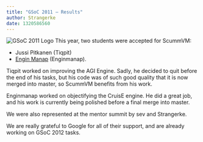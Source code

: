 ```yaml
---
title: "GSoC 2011 — Results"
author: Strangerke
date: 1320586560
---
```


![GSoC 2011 Logo](/data/news/20110318.jpg) This year, two students were accepted for ScummVM:

*   Jussi Pitkanen (Tiqpit)
*   [Engin Manap](http://enginmanap.blogspot.com/) (Enginmanap).

Tiqpit worked on improving the AGI Engine. Sadly, he decided to quit before the end of his tasks, but his code was of such good quality that it is now merged into master, so ScummVM benefits from his work.

Enginmanap worked on objectifying the CruisE engine. He did a great job, and his work is currently being polished before a final merge into master.

We were also represented at the mentor summit by sev and Strangerke.

We are really grateful to Google for all of their support, and are already working on GSoC 2012 tasks.
